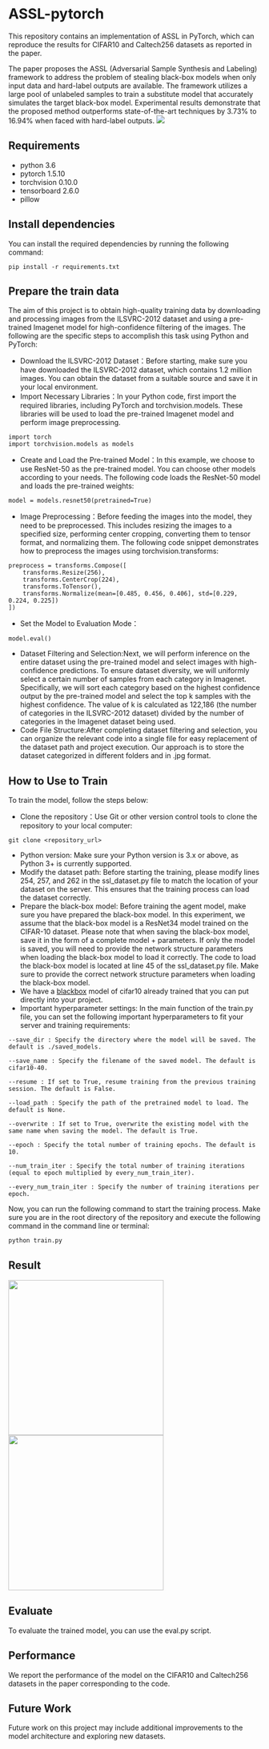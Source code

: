 # ASSL-pytorch
This repository contains an implementation of ASSL in PyTorch, which can reproduce the results for CIFAR10 and Caltech256 datasets as reported in the paper.

The paper proposes the ASSL (Adversarial Sample Synthesis and Labeling) framework to address the problem of stealing black-box models when only input data and hard-label outputs are available. The framework utilizes a large pool of unlabeled samples to train a substitute model that accurately simulates the target black-box model. Experimental results demonstrate that the proposed method outperforms state-of-the-art techniques by 3.73% to 16.94% when faced with hard-label outputs.
![](https://github.com/sau-GaoLijun/ASSL-pytorch/blob/main/assl-code/assl/famework.png)

## Requirements
- python 3.6
- pytorch 1.5.10
- torchvision 0.10.0
- tensorboard 2.6.0
- pillow

## Install dependencies
You can install the required dependencies by running the following command:
```
pip install -r requirements.txt
```
## Prepare the train data 

The aim of this project is to obtain high-quality training data by downloading and processing images from the ILSVRC-2012 dataset and using a pre-trained Imagenet model for high-confidence filtering of the images. The following are the specific steps to accomplish this task using Python and PyTorch:
- Download the ILSVRC-2012 Dataset：Before starting, make sure you have downloaded the ILSVRC-2012 dataset, which contains 1.2 million images. You can obtain the dataset from a suitable source and save it in your local environment.
- Import Necessary Libraries：In your Python code, first import the required libraries, including PyTorch and torchvision.models. These libraries will be used to load the pre-trained Imagenet model and perform image preprocessing.
```
import torch
import torchvision.models as models
```
- Create and Load the Pre-trained Model：In this example, we choose to use ResNet-50 as the pre-trained model. You can choose other models according to your needs. The following code loads the ResNet-50 model and loads the pre-trained weights:
```
model = models.resnet50(pretrained=True)
```
- Image Preprocessing：Before feeding the images into the model, they need to be preprocessed. This includes resizing the images to a specified size, performing center cropping, converting them to tensor format, and normalizing them. The following code snippet demonstrates how to preprocess the images using torchvision.transforms:
```
preprocess = transforms.Compose([
    transforms.Resize(256),
    transforms.CenterCrop(224),
    transforms.ToTensor(),
    transforms.Normalize(mean=[0.485, 0.456, 0.406], std=[0.229, 0.224, 0.225])
])
```
- Set the Model to Evaluation Mode：
```
model.eval()
```
- Dataset Filtering and Selection:Next, we will perform inference on the entire dataset using the pre-trained model and select images with high-confidence predictions. To ensure dataset diversity, we will uniformly select a certain number of samples from each category in Imagenet. Specifically, we will sort each category based on the highest confidence output by the pre-trained model and select the top k samples with the highest confidence. The value of k is calculated as 122,186 (the number of categories in the ILSVRC-2012 dataset) divided by the number of categories in the Imagenet dataset being used.
- Code File Structure:After completing dataset filtering and selection, you can organize the relevant code into a single file for easy replacement of the dataset path and project execution. Our approach is to store the dataset categorized in different folders and in .jpg format.


## How to Use to Train
To train the model, follow the steps below:

- Clone the repository：Use Git or other version control tools to clone the repository to your local computer:
```
git clone <repository_url>
```
- Python version: Make sure your Python version is 3.x or above, as Python 3+ is currently supported.
- Modify the dataset path: Before starting the training, please modify lines 254, 257, and 262 in the ssl_dataset.py file to match the location of your dataset on the server. This ensures that the training process can load the dataset correctly.
- Prepare the black-box model: Before training the agent model, make sure you have prepared the black-box model. In this experiment, we assume that the black-box model is a ResNet34 model trained on the CIFAR-10 dataset. Please note that when saving the black-box model, save it in the form of a complete model + parameters. If only the model is saved, you will need to provide the network structure parameters when loading the black-box model to load it correctly. The code to load the black-box model is located at line 45 of the ssl_dataset.py file. Make sure to provide the correct network structure parameters when loading the black-box model.
- We have a [blackbox](https://github.com/sau-GaoLijun/ASSL-pytorch/tree/master) model of cifar10 already trained that you can put directly into your project.
- Important hyperparameter settings: In the main function of the train.py file, you can set the following important hyperparameters to fit your server and training requirements:
```
--save_dir : Specify the directory where the model will be saved. The default is ./saved_models.

--save_name : Specify the filename of the saved model. The default is cifar10-40.

--resume : If set to True, resume training from the previous training session. The default is False.

--load_path : Specify the path of the pretrained model to load. The default is None.

--overwrite : If set to True, overwrite the existing model with the same name when saving the model. The default is True.

--epoch : Specify the total number of training epochs. The default is 10.

--num_train_iter : Specify the total number of training iterations (equal to epoch multiplied by every_num_train_iter).

--every_num_train_iter : Specify the number of training iterations per epoch.
```
 Now, you can run the following command to start the training process. Make sure you are in the root directory of the repository and execute the following command in the command line or terminal:
```
python train.py
```


## Result
<img src="https://github.com/sau-GaoLijun/ASSL-pytorch/blob/main/assl-code/assl/table1.png" width="310px"><img src="https://github.com/sau-GaoLijun/ASSL-pytorch/blob/main/assl-code/assl/table2.png" width="310px">



## Evaluate
To evaluate the trained model, you can use the eval.py script.

## Performance
We report the performance of the model on the CIFAR10 and Caltech256 datasets in the paper corresponding to the code.

## Future Work
Future work on this project may include additional improvements to the model architecture and exploring new datasets.



